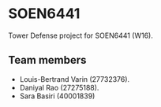 # SOEN6441
Tower Defense project for SOEN6441 (W16).

## Team members
* Louis-Bertrand Varin (27732376).
* Daniyal Rao (27275188).
* Sara Basiri (40001839)
